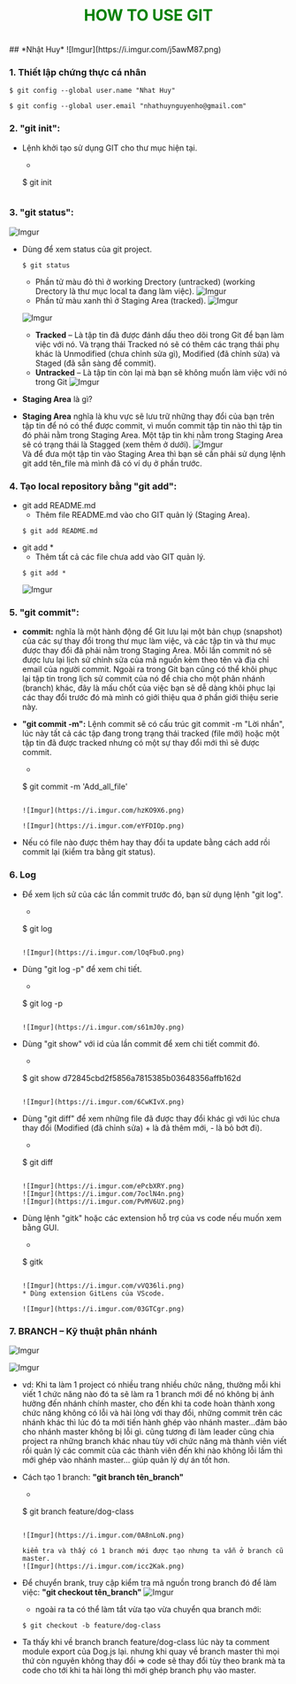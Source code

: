 # <span style = "color:green;  text-align: center;display: block; text-transform: uppercase;">How to use git</span>
<br/>
## *Nhật Huy*
![Imgur](https://i.imgur.com/j5awM87.png)  

### 1. Thiết lập chứng thực cá nhân
```
$ git config --global user.name "Nhat Huy" 
```  
``` 
$ git config --global user.email "nhathuynguyenho@gmail.com"
```

### 2. "git init":
* Lệnh khởi tạo sử dụng GIT cho thư mục hiện tại.  
	* ```
	$ git init
	```
### 3. "git status": 

![Imgur](https://i.imgur.com/MXClLDR.png)

* Dùng để xem status của git project.  
 	```
	$ git status
	```
	* Phần tử màu đỏ thì ở working Drectory (untracked) (working Drectory là thư mục local ta đang làm việc).
![Imgur](https://i.imgur.com/PM20gaP.png)
	* Phần tử màu xanh thì ở Staging Area (tracked).
![Imgur](https://i.imgur.com/DqUV6pK.png)  

	![Imgur](https://i.imgur.com/TRwQoLi.png)
	* **Tracked** – Là tập tin đã được đánh dấu theo dõi trong Git để bạn làm việc với nó. Và trạng thái Tracked nó sẽ có thêm các trạng thái phụ khác là Unmodified (chưa chỉnh sửa gì), Modified (đã chỉnh sửa) và Staged (đã sẵn sàng để commit).
	* **Untracked** – Là tập tin còn lại mà bạn sẽ không muốn làm việc với nó trong Git
	![Imgur](https://i.imgur.com/2LgYo4V.png)

* **Staging Area** là gì?
 * **Staging Area** nghĩa là khu vực sẽ lưu trữ những thay đổi của bạn trên tập tin để nó có thể được commit, vì muốn commit tập tin nào thì tập tin đó phải nằm trong Staging Area. Một tập tin khi nằm trong Staging Area sẽ có trạng thái là Stagged (xem thêm ở dưới).
![Imgur](https://i.imgur.com/CIRSnlT.png)  
	Và để đưa một tập tin vào Staging Area thì bạn sẽ cần phải sử dụng lệnh git add tên_file mà mình đã có ví dụ ở phần trước.
### 4. Tạo local repository bằng "git add":
* git add README.md  
	* Thêm file README.md vào cho GIT quản lý (Staging Area).  
	```
	$ git add README.md
	```  
* git add *
	* Thêm tất cả các file chưa add vào GIT quản lý.   
	```
	$ git add *    
	```  
	![Imgur](https://i.imgur.com/RT4OaTL.png)  

### 5. "git commit":
* **commit:** nghĩa là một hành động để Git lưu lại một bản chụp (snapshot) của các sự thay đổi trong thư mục làm việc, và các tập tin và thư mục được thay đổi đã phải nằm trong Staging Area. Mỗi lần commit nó sẽ được lưu lại lịch sử chỉnh sửa của mã nguồn kèm theo tên và địa chỉ email của người commit. Ngoài ra trong Git bạn cũng có thể khôi phục lại tập tin trong lịch sử commit của nó để chia cho một phân nhánh (branch) khác, đây là mấu chốt của việc bạn sẽ dễ dàng khôi phục lại các thay đổi trước đó mà mình có giới thiệu qua ở phần giới thiệu serie này.  

* **"git commit -m":** Lệnh commit sẽ có cấu trúc git commit -m "Lời nhắn", lúc này tất cả các tập đang trong trạng thái tracked (file mới) hoặc một tập tin đã được tracked nhưng có một sự thay đổi mới thì sẽ được commit.   
	* ```
	$ git commit -m 'Add_all_file'
	```  

	![Imgur](https://i.imgur.com/hzKO9X6.png)   

	![Imgur](https://i.imgur.com/eYFDIOp.png)  

* Nếu có file nào được thêm hay thay đổi ta update bằng cách add rồi commit lại (kiểm tra bằng git status).

### 6. Log  
* Để xem lịch sử của các lần commit trước đó, bạn sử dụng lệnh "git log".  
	* ```
	$ git log    
	```  

 	![Imgur](https://i.imgur.com/lOqFbuO.png)  
* Dùng "git log -p" để xem chi tiết.  
	* ```
	$ git log -p    
	```  

	![Imgur](https://i.imgur.com/s61mJ0y.png)

* Dùng "git show" với id của lần commit để xem chi tiết commit đó.  
	* ```
	$ git show d72845cbd2f5856a7815385b03648356affb162d    
	```

	![Imgur](https://i.imgur.com/6CwKIvX.png)  
* Dùng "git diff" để xem những file đã được thay đổi khác gì với lúc chưa thay đổi (Modified (đã chỉnh sửa) + là đã thêm mới, - là bỏ bớt đi).
	* ```
	$ git diff    
	```

	![Imgur](https://i.imgur.com/ePcbXRY.png)  
	![Imgur](https://i.imgur.com/7oclN4n.png)
	![Imgur](https://i.imgur.com/PvMV6U2.png)

* Dùng lệnh "gitk" hoặc các extension hỗ trợ của vs code nếu muốn xem bằng GUI.  
	* ```
	$ gitk    
	```

	![Imgur](https://i.imgur.com/vVQ36li.png)  
	* Dùng extension GitLens của VScode.  
	
	![Imgur](https://i.imgur.com/03GTCgr.png)

### 7. BRANCH – Kỹ thuật phân nhánh
![Imgur](https://i.imgur.com/ZnAidkS.png)  

![Imgur](https://i.imgur.com/XadmsqW.png)  

* vd: Khi ta làm 1 project có nhiều trang nhiều chức năng, thường mỗi khi viết 1 chức năng nào đó ta sẽ làm ra 1 branch mới để nó không bị ảnh hưởng đến nhánh chính master, cho đến khi ta code hoàn thành xong chức năng không có lỗi và hài lòng với thay đổi, những commit trên các nhánh khác thì lúc đó ta mới tiến hành ghép vào nhánh master...đảm bảo cho nhánh master không bị lỗi gì. cũng tương đi làm leader cũng chia project ra những branch khác nhau tùy với chức năng mà thành viên viết rồi quản lý các commit của các thành viên đến khi nào không lỗi lầm thì mới ghép vào nhánh master... giúp quản lý dự án tốt hơn.

* Cách tạo 1 branch: **"git branch tên_branch"**
	* ```
	$ git branch feature/dog-class    
	```  
 
	![Imgur](https://i.imgur.com/0A8nLoN.png)  

	kiểm tra và thấy có 1 branch mới được tạo nhưng ta vẫn ở branch cũ master.
	![Imgur](https://i.imgur.com/icc2Kak.png)
* Để chuyển brank, truy cập kiểm tra mã nguồn trong branch đó để làm việc: **"git checkout tên_branch"**
	![Imgur](https://i.imgur.com/zYuQ65R.png)
	* ngoài ra ta có thể làm tắt vừa tạo vừa chuyển qua branch mới:  
	```  
	$ git checkout -b feature/dog-class     
	```   
* Ta thấy khi về branch branch feature/dog-class lúc này ta comment module export của Dog.js lại. nhưng khi quay về branch master thì mọi thứ còn nguyên không thay đổi => code sẽ thay đổi tùy theo brank mà ta code cho tới khi ta hài lòng thì mới ghép branch phụ vào master.  
